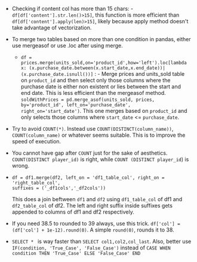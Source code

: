 - Checking if content col has more than 15 chars: - ```df[df['content'].str.len()>15]```, this function is more efficient than ```df[df['content'].apply(len)>15]```, likely because apply method doesn't take advantage of vectorization.

- To merge two tables based on more than one condition in pandas, either use mergeasof or use .loc after using merge.
  
  - ```df = prices.merge(units_sold,on='product_id',how='left').loc[lambda x: (x.purchase_date.between(x.start_date,x.end_date))|(x.purchase_date.isnull())]``` : - Merge prices and units_sold table on ```product_id``` and then select only those columns where the purchase date is either non existent or lies between the start and end date. This is less efficient than the mergeasof method. ```soldWithPrices = pd.merge_asof(units_sold, prices, by='product_id', left_on='purchase_date', right_on='start_date')```. This one merges based on ```product_id``` and only selects those columns where ```start_date``` <= ```purchase_date```. 

- Try to avoid ```COUNT(*)```. Instead use ```COUNT(DISTINCT(column_name))```, ```COUNT(column_name)``` or whatever seems suitable. This is to improve the speed of execution.

- You cannot have gap after ```COUNT``` just for the sake of aesthetics. ```COUNT(DISTINCT player_id)``` is right, while ```COUNT (DISTINCT player_id```) is wrong.

- ```
  df = df1.merge(df2, left_on = 'df1_table_col', right_on = 'right_table_col',
  suffixes = ('_df1cols','_df2cols'))
  ```
  This does a join beftween ```df1``` and ```df2``` using ```df1_table_col``` of df1 and ```df2_table_col``` of df2. The left and right suffix inside suffixes gets appended to columns of df1 and df2 respectively.
  
- If you need 38.5 to rounded to 39 always, use this trick. ```df['col'] = (df['col'] + 1e-12).round(0)```. A simple ```round(0)```, rounds it to 38.

- ```SELECT * ``` is way faster than ```SELECT col1,col2,col_last```. Also, better use ```IF(condition, 'True_Case', 'False_Case')``` instead of ```CASE WHEN condition THEN 'True_Case' ELSE 'False_Case' END```
